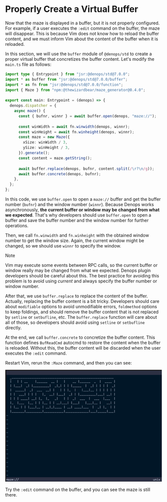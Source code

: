 # Properly Create a Virtual Buffer

Now that the maze is displayed in a buffer, but it is not properly configured.
For example, if a user executes the `:edit` command on the buffer, the maze will
disappear. This is because Vim does not know how to reload the buffer content,
and we must inform Vim about the content of the buffer when it is reloaded.

In this section, we will use the `buffer` module of `@denops/std` to create a
proper virtual buffer that concretizes the buffer content. Let's modify the
`main.ts` file as follows:

```typescript:denops/denops-maze/main.ts
import type { Entrypoint } from "jsr:@denops/std@7.0.0";
import * as buffer from "jsr:@denops/std@7.0.0/buffer";
import * as fn from "jsr:@denops/std@7.0.0/function";
import { Maze } from "npm:@thewizardbear/maze_generator@0.4.0";

export const main: Entrypoint = (denops) => {
  denops.dispatcher = {
    async maze() {
      const { bufnr, winnr } = await buffer.open(denops, "maze://");

      const winWidth = await fn.winwidth(denops, winnr);
      const winHeight = await fn.winheight(denops, winnr);
      const maze = new Maze({
        xSize: winWidth / 3,
        ySize: winHeight / 3,
      }).generate();
      const content = maze.getString();

      await buffer.replace(denops, bufnr, content.split(/\r?\n/g));
      await buffer.concrete(denops, bufnr);
    },
  };
};
```

In this code, we use `buffer.open` to open a `maze://` buffer and get the buffer
number (`bufnr`) and the window number (`winnr`). Because Denops works
asynchronously, **the current buffer or window may be changed from what we
expected**. That's why developers should use `buffer.open` to open a buffer and
save the buffer number and the window number for further operations.

Then, we call `fn.winwidth` and `fn.winheight` with the obtained window number
to get the window size. Again, the current window might be changed, so we should
use `winnr` to specify the window.

> [!NOTE]
>
> Vim may execute some events between RPC calls, so the current buffer or window
> really may be changed from what we expected. Denops plugin developers should
> be careful about this. The best practice for avoiding this problem is to avoid
> using _current_ and always specify the buffer number or window number.

After that, we use `buffer.replace` to replace the content of the buffer.
Actually, replacing the buffer content is a bit tricky. Developers should care
about `modifiable` options to avoid unmodifiable errors, `foldmethod` options to
keep foldings, and should remove the buffer content that is not replaced by
`setline` or `setbufline`, etc. The `buffer.replace` function will care about
all of those, so developers should avoid using `setline` or `setbufline`
directly.

At the end, we call `buffer.concrete` to concretize the buffer content. This
function defines `BufReadCmd` autocmd to restore the content when the buffer is
reloaded. Without this, the buffer content will be discarded when the user
executes the `:edit` command.

Restart Vim, rerun the `:Maze` command, and then you can see:

![](./img/properly-create-a-virtual-buffer-01.png)

Try the `:edit` command on the buffer, and you can see the maze is still there.
